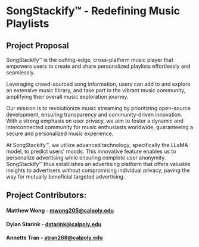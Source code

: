 # SongStackify™ - Redefining Music Playlists
## Project Proposal
SongStackify™ is the cutting-edge, cross-platform music player that empowers users to create and share personalized playlists effortlessly and seamlessly.

Leveraging crowd-sourced song information, users can add to and explore an extensive music library, and take part in the vibrant music community, amplifying their overall music exploration journey. 

Our mission is to revolutionize music streaming by prioritizing open-source development, ensuring transparency and community-driven innovation. With a strong emphasis on user privacy, we aim to foster a dynamic and interconnected community for music enthusiasts worldwide, guaranteeing a secure and personalized music experience.

At SongStackify™, we utilize advanced technology, specifically the LLaMA model, to predict users' moods. This innovative feature enables us to personalize advertising while ensuring complete user anonymity. SongStackify™ thus establishes an advertising platform that offers valuable insights to advertisers without compromising individual privacy, paving the way for mutually beneficial targeted advertising.

## Project Contributors:
#### Matthew Wong - mwong205@calpoly.edu
#### Dylan Starink - dstarink@calpoly.edu
#### Annette Tran - atran268@calpoly.edu
